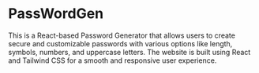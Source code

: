 # PassWordGen
This is a React-based Password Generator that allows users to create secure and customizable passwords with various options like length, symbols, numbers, and uppercase letters. The website is built using React and Tailwind CSS for a smooth and responsive user experience.
